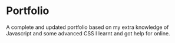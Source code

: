 # Portfolio

A complete and updated portfolio based on my extra knowledge of Javascript and some advanced CSS I learnt and got help for online.
